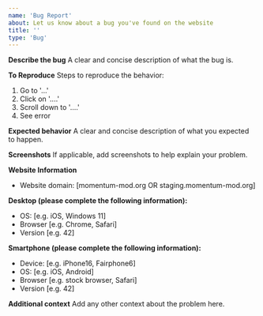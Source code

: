 ```yaml
---
name: 'Bug Report'
about: Let us know about a bug you've found on the website
title: ''
type: 'Bug'
---
```


**Describe the bug** A clear and concise description of what the bug is.

**To Reproduce** Steps to reproduce the behavior:

1. Go to '...'
2. Click on '....'
3. Scroll down to '....'
4. See error

**Expected behavior** A clear and concise description of what you expected to
happen.

**Screenshots** If applicable, add screenshots to help explain your problem.

**Website Information**

- Website domain: [momentum-mod.org OR staging.momentum-mod.org]

**Desktop (please complete the following information):**

- OS: [e.g. iOS, Windows 11]
- Browser [e.g. Chrome, Safari]
- Version [e.g. 42]

**Smartphone (please complete the following information):**

- Device: [e.g. iPhone16, Fairphone6]
- OS: [e.g. iOS, Android]
- Browser [e.g. stock browser, Safari]
- Version [e.g. 42]

**Additional context** Add any other context about the problem here.

